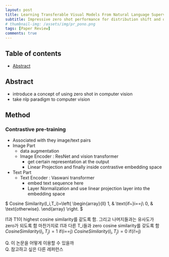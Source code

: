 ```yaml
---
layout: post
title: Learning Transferable Visual Models From Natural Language Supervision - 작성중
subtitle: Impressive zero shot performance for distribution shift and domain generalization
# thumbnail-img: /assets/img/pr_pono.png 
tags: [Paper Review]
comments: true
---
```


## Table of contents
- [Abstract](#abstract)

## Abstract
- introduce a concept of using zero shot in computer vision
- take nlp paradigm to computer vision 

## Method
### Contrastive pre-training
- Associated with they image/text pairs
- Image Part
  - data augmentation 
  - Image Encoder : ResNet and vision transformer
    - get certain representation at the output 
    - Linear Projection and finally inside contrastive embedding space
- Text Part
  - Text Encoder : Vaswani transformer
    - embed text sequence here 
    - Layer Normalization and use linear projection layer into the embedding space  


$
Cosine Similarity(I_i,T_i)=\left\{                        \begin{array}{ll}                            1, & \text{if~}i==j\\                            0, & \text{otherwise}.                        \end{array}                  \right.
$

I1과 T1이 highest cosine similarity를 같도록 함. 그리고 나머지들과는 유사도가 zero가 되도록 함
마찬가지로 I1과 다른 T_i들과 zero cosine similarity를 갖도록 함
$Cosine Similarity(I_i,T_j) = 1$ if(i==j)
$Cosine Similarity(I_i,T_j) = 0$ if(i!=j)



Q. 이 논문을 어떻게 이용할 수 있을까  
Q. 참고하고 싶은 다른 레퍼런스
